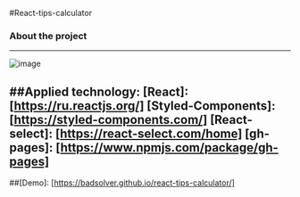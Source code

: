 #React-tips-calculator

### About the project
---
![image](https://user-images.githubusercontent.com/95409553/181488878-27f0706b-8b61-4492-9629-e4484410a237.png)

##Applied technology: 
[React]: [https://ru.reactjs.org/]
[Styled-Components]: [https://styled-components.com/]
[React-select]: [https://react-select.com/home]
[gh-pages]: [https://www.npmjs.com/package/gh-pages]
---
##[Demo]: [https://badsolver.github.io/react-tips-calculator/]
